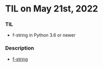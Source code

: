 # **TIL on May 21st, 2022**

### TIL
- f-string in Python 3.6 or newer

### Description 
- [f-string](../../Languages/Python/f-string-05-21-2022.md)